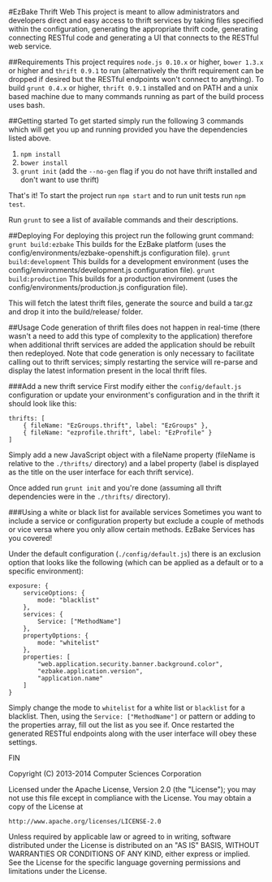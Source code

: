 #EzBake Thrift Web
This project is meant to allow administrators and developers direct and easy access to thrift services by taking files specified within the configuration, generating the appropriate thrift code, generating connecting RESTful code and generating a UI that connects to the RESTful web service.

##Requirements
This project requires ```node.js 0.10.x``` or higher, ```bower 1.3.x``` or higher and ```thrift 0.9.1``` to run (alternatively the thrift requirement can be dropped if desired but the RESTful endpoints won't connect to anything). To build ```grunt 0.4.x``` or higher, ```thrift 0.9.1``` installed and on PATH and a unix based machine due to many commands running as part of the build process uses bash.

##Getting started
To get started simply run the following 3 commands which will get you up and running provided you have the dependencies listed above.

1. ```npm install```
2. ```bower install```
3. ```grunt init``` (add the ```--no-gen``` flag if you do not have thrift installed and don't want to use thrift)

That's it! To start the project run ```npm start``` and to run unit tests run ```npm test```.

Run ```grunt``` to see a list of available commands and their descriptions.

##Deploying
For deploying this project run the following grunt command:
```grunt build:ezbake``` This builds for the EzBake platform (uses the config/environments/ezbake-openshift.js configuration file).
```grunt build:development``` This builds for a development environment (uses the config/environments/development.js configuration file).
```grunt build:production``` This builds for a production environment (uses the config/environments/production.js configuration file).

This will fetch the latest thrift files, generate the source and build a tar.gz and drop it into the build/release/ folder.

##Usage
Code generation of thrift files does not happen in real-time (there wasn't a need to add this type of complexity to the application) therefore when additional thrift services are added the application should be rebuilt then redeployed. Note that code generation is only necessary to facilitate calling out to thrift services; simply restarting the service will re-parse and display the latest information present in the local thrift files.

###Add a new thrift service
First modify either the ```config/default.js``` configuration or update your environment's configuration and in the thrift it should look like this:

```
thrifts: [
    { fileName: "EzGroups.thrift", label: "EzGroups" },
    { fileName: "ezprofile.thrift", label: "EzProfile" }
]
```

Simply add a new JavaScript object with a fileName property (fileName is relative to the ```./thrifts/``` directory) and a label property (label is displayed as the title on the user interface for each thrift service).

Once added run ```grunt init``` and you're done (assuming all thrift dependencies were in the ```./thrifts/``` directory).

###Using a white or black list for available services
Sometimes you want to include a service or configuration property but exclude a couple of methods or vice versa where you only allow certain methods. EzBake Services has you covered!

Under the default configuration (```./config/default.js```) there is an exclusion option that looks like the following (which can be applied as a default or to a specific environment):

```
exposure: {
    serviceOptions: {
        mode: "blacklist"
    },
    services: {
        Service: ["MethodName"]
    },
    propertyOptions: {
        mode: "whitelist"
    },
    properties: [
        "web.application.security.banner.background.color",
        "ezbake.application.version",
        "application.name"
    ]
}
```

Simply change the mode to ```whitelist``` for a white list or ```blacklist``` for a blacklist. Then, using the ```Service: ["MethodName"]``` or pattern or adding to the properties array, fill out the list as you see if. Once restarted the generated RESTful endpoints along with the user interface will obey these settings.

FIN

Copyright (C) 2013-2014 Computer Sciences Corporation

Licensed under the Apache License, Version 2.0 (the "License");
you may not use this file except in compliance with the License.
You may obtain a copy of the License at

    http://www.apache.org/licenses/LICENSE-2.0

Unless required by applicable law or agreed to in writing, software
distributed under the License is distributed on an "AS IS" BASIS,
WITHOUT WARRANTIES OR CONDITIONS OF ANY KIND, either express or implied.
See the License for the specific language governing permissions and
limitations under the License.
